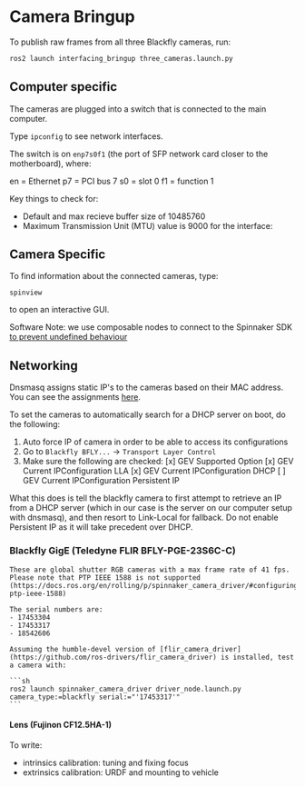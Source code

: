 # Camera Bringup

To publish raw frames from all three Blackfly cameras, run:

```sh
ros2 launch interfacing_bringup three_cameras.launch.py
```

## Computer specific

The cameras are plugged into a switch that is connected to the main computer.

Type `ipconfig` to see network interfaces.

The switch is on `enp7s0f1` (the port of SFP network card closer to the motherboard), where:

en = Ethernet
p7 = PCI bus 7
s0 = slot 0
f1 = function 1

Key things to check for:
- Default and max recieve buffer size of 10485760
- Maximum Transmission Unit (MTU) value is 9000 for the interface:

## Camera Specific

To find information about the connected cameras, type:

`spinview`

to open an interactive GUI.

Software Note: we use composable nodes to connect to the Spinnaker SDK [to prevent undefined behaviour](https://docs.ros.org/en/iron/p/spinnaker_camera_driver/)

## Networking
Dnsmasq assigns static IP's to the cameras based on their MAC address. You can see the assignments [here](../interfacing_bringup/README.md).

To set the cameras to automatically search for a DHCP server on boot, do the following:
1. Auto force IP of camera in order to be able to access its configurations
2. Go to `Blackfly BFLY...` -> `Transport Layer Control`
3. Make sure the following are checked:
[x] GEV Supported Option
[x] GEV Current IPConfiguration LLA
[x] GEV Current IPConfiguration DHCP
[ ] GEV Current IPConfiguration Persistent IP

What this does is tell the blackfly camera to first attempt to retrieve an IP from a DHCP server (which in our case is the server on our computer setup with dnsmasq), and then resort to Link-Local for fallback. Do not enable Persistent IP as it will take precedent over DHCP.

### Blackfly GigE (Teledyne FLIR BFLY-PGE-23S6C-C)

    These are global shutter RGB cameras with a max frame rate of 41 fps. Please note that PTP IEEE 1588 is not supported (https://docs.ros.org/en/rolling/p/spinnaker_camera_driver/#configuring-ptp-ieee-1588)

    The serial numbers are:
    - 17453304
    - 17453317
    - 18542606

    Assuming the humble-devel version of [flir_camera_driver](https://github.com/ros-drivers/flir_camera_driver) is installed, test a camera with:

    ```sh
    ros2 launch spinnaker_camera_driver driver_node.launch.py camera_type:=blackfly serial:="'17453317'"
    ```

#### Lens (Fujinon CF12.5HA-1)

To write:
- intrinsics calibration: tuning and fixing focus
- extrinsics calibration: URDF and mounting to vehicle
